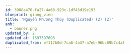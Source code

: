 ```yaml
---
id: 3988a470-fa27-4a60-923c-1df43d19e193
blueprint: giang_vien
title: 'Nguyễn Phương Thúy (Duplicated) (2) (2)'
anh:
  - banner.png
updated_by: 2
updated_at: 1697397693
duplicated_from: ef117b0d-7ca6-4a37-a7eb-96bc89b7c4af
---
```

